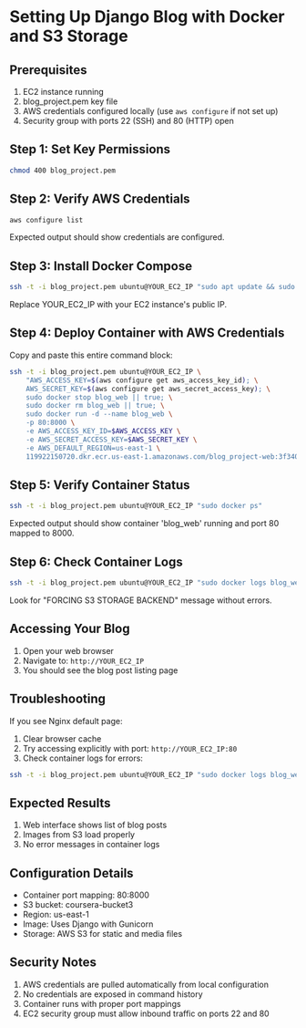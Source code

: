 # Setting Up Django Blog with Docker and S3 Storage

## Prerequisites
1. EC2 instance running
2. blog_project.pem key file
3. AWS credentials configured locally (use `aws configure` if not set up)
4. Security group with ports 22 (SSH) and 80 (HTTP) open

## Step 1: Set Key Permissions
```bash
chmod 400 blog_project.pem
```

## Step 2: Verify AWS Credentials
```bash
aws configure list
```
Expected output should show credentials are configured.

## Step 3: Install Docker Compose
```bash
ssh -t -i blog_project.pem ubuntu@YOUR_EC2_IP "sudo apt update && sudo apt install docker-compose -y"
```
Replace YOUR_EC2_IP with your EC2 instance's public IP.

## Step 4: Deploy Container with AWS Credentials
Copy and paste this entire command block:
```bash
ssh -t -i blog_project.pem ubuntu@YOUR_EC2_IP \
    "AWS_ACCESS_KEY=$(aws configure get aws_access_key_id); \
    AWS_SECRET_KEY=$(aws configure get aws_secret_access_key); \
    sudo docker stop blog_web || true; \
    sudo docker rm blog_web || true; \
    sudo docker run -d --name blog_web \
    -p 80:8000 \
    -e AWS_ACCESS_KEY_ID=$AWS_ACCESS_KEY \
    -e AWS_SECRET_ACCESS_KEY=$AWS_SECRET_KEY \
    -e AWS_DEFAULT_REGION=us-east-1 \
    119922150720.dkr.ecr.us-east-1.amazonaws.com/blog_project-web:3f3406d3bc3b5c568188e88769ad341ac74f744d"
```

## Step 5: Verify Container Status
```bash
ssh -t -i blog_project.pem ubuntu@YOUR_EC2_IP "sudo docker ps"
```
Expected output should show container 'blog_web' running and port 80 mapped to 8000.

## Step 6: Check Container Logs
```bash
ssh -t -i blog_project.pem ubuntu@YOUR_EC2_IP "sudo docker logs blog_web"
```
Look for "FORCING S3 STORAGE BACKEND" message without errors.

## Accessing Your Blog
1. Open your web browser
2. Navigate to: `http://YOUR_EC2_IP`
3. You should see the blog post listing page

## Troubleshooting
If you see Nginx default page:
1. Clear browser cache
2. Try accessing explicitly with port: `http://YOUR_EC2_IP:80`
3. Check container logs for errors:
```bash
ssh -t -i blog_project.pem ubuntu@YOUR_EC2_IP "sudo docker logs blog_web"
```

## Expected Results
1. Web interface shows list of blog posts
2. Images from S3 load properly
3. No error messages in container logs

## Configuration Details
- Container port mapping: 80:8000
- S3 bucket: coursera-bucket3
- Region: us-east-1
- Image: Uses Django with Gunicorn
- Storage: AWS S3 for static and media files

## Security Notes
1. AWS credentials are pulled automatically from local configuration
2. No credentials are exposed in command history
3. Container runs with proper port mappings
4. EC2 security group must allow inbound traffic on ports 22 and 80
